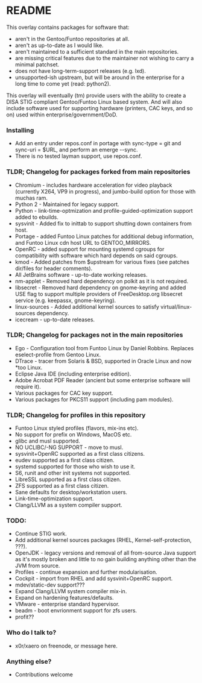 # README #

This overlay contains packages for software that:

* aren't in the Gentoo/Funtoo repositories at all.
* aren't as up-to-date as I would like.
* aren't maintained to a sufficient standard in the main repositories.
* are missing critical features due to the maintainer not wishing to carry a minimal patchset.
* does not have long-term-support releases (e.g. lxd).
* unsupported-ish upstream, but will be around in the enterprise for a long time to come yet (read: python2).

This overlay will eventually (tm) provide users with the ability to create a DISA STIG compliant Gentoo/Funtoo Linux based system.
And will also include software used for supporting hardware (printers, CAC keys, and so on) used within enterprise/government/DoD.

### Installing ###

* Add an entry under repos.conf in portage with sync-type = git and sync-uri = $URL, and perform an emerge --sync.
* There is no tested layman support, use repos.conf.

### TLDR; Changelog for packages forked from main repositories ###

* Chromium - includes hardware acceleration for video playback (currently X264, VP9 in progress), and jumbo-build option for those with muchas ram.
* Python 2 - Maintained for legacy support.
* Python - link-time-optmization and profile-guided-optimization support added to ebuilds.
* sysvinit - Added fix to inittab to support shutting down containers from host.
* Portage - added Funtoo Linux patches for additional debug information, and Funtoo Linux cdn host URL to GENTOO_MIRRORS.
* OpenRC - added support for mounting systemd cgroups for compatibility with software which hard depends on said cgroups.
* kmod - Added patches from $upstream for various fixes (see patches dir/files for header comments).
* All JetBrains software - up-to-date working releases.
* nm-applet - Removed hard dependency on polkit as it is not required.
* libsecret - Removed hard dependency on gnome-keyring and added USE flag to support multiple providers of FreeDesktop.org libsecret service (e.g. keepassx, gnome-keyring).
* linux-sources - Added additional kernel sources to satisfy virtual/linux-sources dependency.
* icecream - up-to-date releases.

### TLDR; Changelog for packages not in the main repositories ###

* Ego - Configuration tool from Funtoo Linux by Daniel Robbins. Replaces eselect-profile from Gentoo Linux.
* DTrace - tracer from Solaris & BSD, supported in Oracle Linux and now *too Linux.
* Eclipse Java IDE (including enterprise edition).
* Adobe Acrobat PDF Reader (ancient but some enterprise software will require it).
* Various packages for CAC key support.
* Various packages for PKCS11 support (including pam modules).

### TLDR; Changelog for profiles in this repository ###
* Funtoo Linux styled profiles (flavors, mix-ins etc).
* No support for prefix on Windows, MacOS etc.
* glibc and musl supported.
* NO UCLIBC/-NG SUPPORT - move to musl.
* sysvinit+OpenRC supported as a first class citizens.
* eudev supported as a first class citizen.
* systemd supported for those who wish to use it.
* S6, runit and other init systems not supported.
* LibreSSL supported as a first class citizen.
* ZFS supported as a first class citizen.
* Sane defaults for desktop/workstation users.
* Link-time-optimization support.
* Clang/LLVM as a system compiler support.

### TODO: ###
* Continue STIG work.
* Add additional kernel sources packages (RHEL, Kernel-self-protection, ???).
* OpenJDK - legacy versions and removal of all from-source Java support as it's mostly broken and little to no gain building anything other than the JVM from source.
* Profiles - continue expansion and further modularisation.
* Cockpit - import from RHEL and add sysvinit+OpenRC support.
* mdev/static-dev support???
* Expand Clang/LLVM system compiler mix-in.
* Expand on hardening features/defaults.
* VMware - enterprise standard hypervisor.
* beadm - boot envrionment support for zfs users.
* profit??

### Who do I talk to? ###

* x0r/xaero on freenode, or message here.

### Anything else? ###

* Contributions welcome
